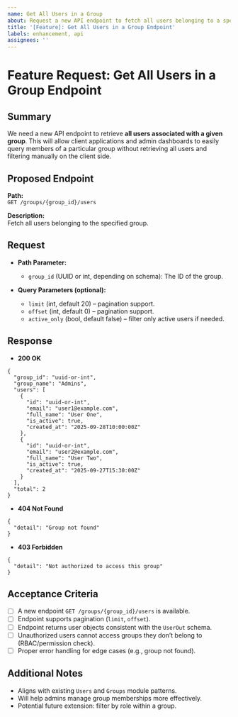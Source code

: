 ```yaml
---
name: Get All Users in a Group
about: Request a new API endpoint to fetch all users belonging to a specific group.
title: '[Feature]: Get All Users in a Group Endpoint'
labels: enhancement, api
assignees: ''
---
```


# Feature Request: Get All Users in a Group Endpoint

## Summary
We need a new API endpoint to retrieve **all users associated with a given group**. This will allow client applications and admin dashboards to easily query members of a particular group without retrieving all users and filtering manually on the client side.

## Proposed Endpoint
**Path:**  
`GET /groups/{group_id}/users`

**Description:**  
Fetch all users belonging to the specified group.

## Request
- **Path Parameter:**
  - `group_id` (UUID or int, depending on schema): The ID of the group.

- **Query Parameters (optional):**
  - `limit` (int, default 20) – pagination support.
  - `offset` (int, default 0) – pagination support.
  - `active_only` (bool, default false) – filter only active users if needed.

## Response
- **200 OK**
```
{
  "group_id": "uuid-or-int",
  "group_name": "Admins",
  "users": [
    {
      "id": "uuid-or-int",
      "email": "user1@example.com",
      "full_name": "User One",
      "is_active": true,
      "created_at": "2025-09-28T10:00:00Z"
    },
    {
      "id": "uuid-or-int",
      "email": "user2@example.com",
      "full_name": "User Two",
      "is_active": true,
      "created_at": "2025-09-27T15:30:00Z"
    }
  ],
  "total": 2
}
```

- **404 Not Found**
```
{
  "detail": "Group not found"
}
```

- **403 Forbidden**
```
{
  "detail": "Not authorized to access this group"
}
```

## Acceptance Criteria
- [ ] A new endpoint `GET /groups/{group_id}/users` is available.
- [ ] Endpoint supports pagination (`limit`, `offset`).
- [ ] Endpoint returns user objects consistent with the `UserOut` schema.
- [ ] Unauthorized users cannot access groups they don’t belong to (RBAC/permission check).
- [ ] Proper error handling for edge cases (e.g., group not found).

## Additional Notes
- Aligns with existing `Users` and `Groups` module patterns.
- Will help admins manage group memberships more effectively.
- Potential future extension: filter by role within a group.
